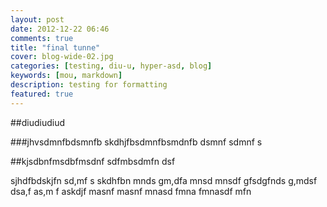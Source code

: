 ```yaml
---
layout: post
date: 2012-12-22 06:46
comments: true
title: "final tunne"
cover: blog-wide-02.jpg
categories: [testing, diu-u, hyper-asd, blog]
keywords: [mou, markdown]
description: testing for formatting
featured: true
---
```


##diudiudiud


###jhvsdmnfbdsmnfb
skdhjfbsdmnfbsmdnfb dsmnf sdmnf s

##kjsdbnfmsdbfmsdnf
sdfmbsdmfn dsf

sjhdfbdskjfn sd,mf s
skdhfbn mnds gm,dfa mnsd mnsdf gfsdgfnds g,mdsf dsa,f as,m f
askdjf masnf masnf mnasd fmna fmnasdf mfn 
